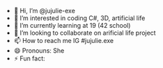 - 👋 Hi, I’m @jujulie-exe
- 👀 I’m interested in coding C#, 3D, artificial life
- 🌱 I’m currently learning at 19 (42 school)
- 💞️ I’m looking to collaborate on arificial life project 
- 📫 How to reach me IG #jujulie.exe
- 😄 Pronouns: She
- ⚡ Fun fact: 

<!---
jujulie-exe/jujulie-exe is a ✨ special ✨ repository because its `README.md` (this file) appears on your GitHub profile.
You can click the Preview link to take a look at your changes.
--->

